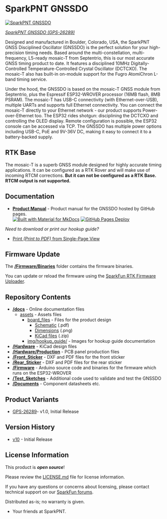 SparkPNT GNSSDO
========================================

[![SparkPNT GNSSDO](https://cdn.sparkfun.com/r/600-600/assets/parts/2/7/2/0/7/26289-GNSS-Disciplined-Oscillator-Front-Lit.jpg)](www.sparkfun/sparkpnt-gnss-disciplined-oscillator.html)

[*SparkPNT GNSSDO (GPS-26289)*](www.sparkfun/sparkpnt-gnss-disciplined-oscillator.html)

Designed and manufactured in Boulder, Colorado, USA, the SparkPNT GNSS Disciplined Oscillator (GNSSDO) is the perfect solution for your high-precision timing needs. Based around the multi-constellation, multi-frequency, L5-ready mosaic-T from Septentrio, this is our most accurate GNSS timing product to date. It features a disciplined 10MHz Digitally-Controlled Temperature-Controlled Crystal Oscillator (DCTCXO). The mosaic-T also has built-in on-module support for the Fugro AtomiChron L-band timing service.

Under the hood, the GNSSDO is based on the mosaic-T GNSS module from Septentrio, plus the Espressif ESP32-WROVER processor (16MB flash, 8MB PSRAM). The mosaic-T has USB-C connectivity (with Ethernet-over-USB), multiple UARTs and supports full Ethernet connectivity. You can connect the mosaic-T directly to your Ethernet network - our product supports Power-over-Ethernet too. The ESP32 rides shotgun: disciplining the DCTCXO and controlling the OLED display. Remote configuration is possible, the ESP32 console can be accessed via TCP. The GNSSDO has multiple power options including USB-C, PoE and 9V-36V DC, making it easy to connect it to a battery-backed supply.

RTK Base
--------------
The mosaic-T is a superb GNSS module designed for highly accurate timing applications. It can be configured as a RTK Rover and will make use of incoming RTCM corrections. **But it can not be configured as a RTK Base. RTCM output is not supported.**

Documentation
--------------

* **[Product Manual](http://docs.sparkfun.com/SparkFun_GNSSDO/)** - Product manual for the GNSSDO hosted by GitHub pages.<br>
  [![Built with Material for MkDocs](https://img.shields.io/badge/Material_for_MkDocs-526CFE?logo=MaterialForMkDocs&logoColor=white)](https://squidfunk.github.io/mkdocs-material/) [![GitHub Pages Deploy](https://github.com/sparkfun/SparkFun_GNSSDO/actions/workflows/mkdocs.yml/badge.svg)](https://github.com/sparkfun/SparkFun_GNSSDO/actions/workflows/mkdocs.yml)


*Need to download or print our hookup guide?*

* [Print *(Print to PDF)* from Single-Page View](http://docs.sparkfun.com/SparkFun_GNSSDO/print_view)

Firmware Update
-------------------

The **[/Firmware/Binaries](https://github.com/sparkfun/SparkFun_GNSSDO/tree/main/Firmware/Binaries)** folder contains the firmware binaries.

You can update or reload the firmware using the [SparkFun RTK Firmware Uploader](https://github.com/sparkfun/SparkFun_RTK_Firmware_Uploader).

Repository Contents
-------------------

* **[/docs](/docs/)** - Online documentation files
    * [assets](/docs/assets/) - Assets files
        * [board_files](/docs/assets/board_files/) - Files for the product design
            * [Schematic](/docs/assets/board_files/schematic.pdf) (.pdf)
            * [Dimensions](/docs/assets/board_files/dimensions.png) (.png)
            * [KiCad files](/docs/assets/board_files/kicad_files.zip) (.zip)
        * [img/hookup_guide/](/docs/assets/img/hookup_guide/) - Images for hookup guide documentation
* **[/Hardware](/Hardware/)** - KiCad design files
* **[/Hardware/Production](/Hardware/Production/)** - PCB panel production files
* **[/Front_Sticker](/Front_Sticker/)** - DXF and PDF files for the front sticker
* **[/Rear_Sticker](/Rear_Sticker/)** - DXF and PDF files for the rear sticker
* **[/Firmware](/Firmware/)** - Arduino source code and binaries for the firmware which runs on the ESP32-WROVER
* **[/Test_Sketches](/Test_Sketches/)** - Additional code used to validate and test the GNSSDO
* **[/Documents](/Documents/)** - Component datasheets etc.

Product Variants
----------------

* [GPS-26289](https://www.sparkfun.com/products/26289)- v1.0, Initial Release

Version History
---------------

* [v10](https://github.com/sparkfun/SparkFun_GNSSDO/releases/tag/v10) - Initial Release


License Information
-------------------

This product is ***open source***!

Please review the [LICENSE.md](./LICENSE.md) file for license information.

If you have any questions or concerns about licensing, please contact technical support on our [SparkFun forums](https://forum.sparkfun.com/viewforum.php?f=152).

Distributed as-is; no warranty is given.

- Your friends at SparkPNT.
